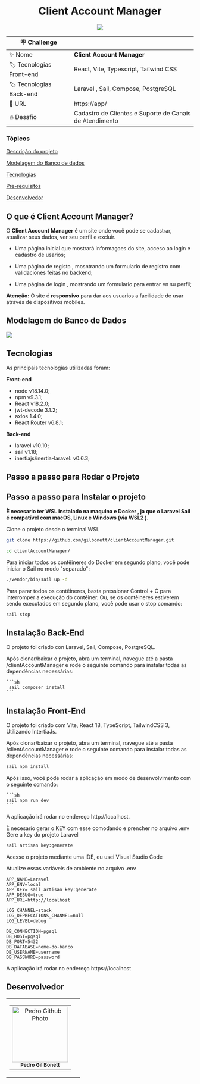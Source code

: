 <h1 align="center">
    <br>
    Client Account Manager
</h1>

<p align="center">
<img src="http://img.shields.io/static/v1?label=STATUS&message=EM%20DESENVOLVIMENTO&color=GREEN&style=for-the-badge"/>
</p>

| :placard: Challenge |     |
| -------------  | --- |
| :sparkles: Nome        | **Client Account Manager**
| :label: Tecnologias Front-end | React, Vite, Typescript, Tailwind CSS
| :label: Tecnologias Back-end | Laravel , Sail, Compose, PostgreSQL
| :rocket: URL         | https://app/
| :fire: Desafio     | Cadastro de Clientes e Suporte de Canais de Atendimento

<h3>Tópicos</h3>

<a href="#Descrip">Descrição do projeto</a>

<a href="#modelo">Modelagem do Banco de dados</a>

<a href="#Tec">Tecnologias</a>

<a href="#Pre">Pre-requisitos</a>

<a href="#Dev">Desenvolvedor</a>

<h2 id= Descrip> O que é Client Account Manager?</h2>

O **Client Account Manager** é um site onde você pode se cadastrar, atualizar seus dados, ver seu perfil e excluir.

- Uma página inicial que mostrará informaçoes do site, acceso ao login e cadastro de usarios;

- Uma página de registo , mosntrando um formulario de registro com validaciones feitas no backend;

- Uma página de login , mostrando um formulario para entrar en su perfil; 

**Atenção:** O site é **responsivo** para dar aos usuarios a facilidade de usar através de dispositivos mobiles.

<h2 id= modelo> Modelagem do Banco de Dados</h2>

![](https://github.com/gilbonett/server/assets/101142283/d789e55b-fbc4-4ee6-8e3c-0ddd54b06f45)

<h2 id= Tec>Tecnologias</h2>

As principais tecnologias utilizadas foram:

**Front-end**
- node v18.14.0;
- npm v9.3.1;
- React v18.2.0;
- jwt-decode 3.1.2;
- axios 1.4.0;
- React Router v6.8.1;

**Back-end**
- laravel v10.10;
- sail v1.18;
- inertiajs/inertia-laravel: v0.6.3;

<h2 id= Pre>Passo a passo para Rodar o Projeto</h2>

## Passo a passo para Instalar o projeto
**È necesario ter WSL instalado na maquina e Docker , ja que o Laravel Sail é compatível com macOS, Linux e Windows (via WSL2 ).**

Clone o projeto desde o terminal WSL
```sh
git clone https://github.com/gilbonett/clientAccountManager.git
```

```sh
cd clientAccountManager/
```

Para iniciar todos os contêineres do Docker em segundo plano, você pode iniciar o Sail no modo "separado":
```sh
./vendor/bin/sail up -d
```

Para parar todos os contêineres, basta pressionar Control + C para interromper a execução do contêiner. Ou, se os contêineres estiverem sendo executados em segundo plano, você pode usar o stop comando:
```sh
sail stop
```

## Instalação Back-End

O projeto foi criado con Laravel, Sail,  Compose, PostgreSQL. 

Após clonar/baixar o projeto, abra um terminal, navegue até a pasta /clientAccountManager e rode o seguinte comando para instalar todas as dependências necessárias:

    ```sh
     sail composer install
    ```
    
## Instalação Front-End

O projeto foi criado com Vite, React 18, TypeScript, TailwindCSS 3, Utilizando IntertiaJs.

Após clonar/baixar o projeto, abra um terminal, navegue até a pasta /clientAccountManager e rode o seguinte comando para instalar todas as dependências necessárias:

```sh
sail npm install
```
    
Após isso, você pode rodar a aplicação em modo de desenvolvimento com o seguinte comando:

    ```sh
    sail npm run dev
    ```
    
A aplicação irá rodar no endereço http://localhost.


È necesario gerar o KEY com esse comodando e prencher no arquivo .env
Gere a key do projeto Laravel
```sh
sail artisan key:generate
```

Acesse o projeto mediante uma IDE, eu usei Visual Studio Code

Atualize essas variáveis de ambiente no arquivo .env 
```dosini
APP_NAME=Laravel
APP_ENV=local
APP_KEY= sail artisan key:generate
APP_DEBUG=true
APP_URL=http://localhost

LOG_CHANNEL=stack
LOG_DEPRECATIONS_CHANNEL=null
LOG_LEVEL=debug

DB_CONNECTION=pgsql
DB_HOST=pgsql
DB_PORT=5432
DB_DATABASE=nome-do-banco
DB_USERNAME=username
DB_PASSWORD=password
```

A aplicação irá rodar no endereço https://localhost

<h2 id= Dev>Desenvolvedor</h2>
<table>
  <tr>
    <td>
      <table>
        <tr>
          <td align="center">
            <a href="https://github.com/gilbonett">
              <img src="https://avatars.githubusercontent.com/u/101142283?s=400&u=65a54baa757bd9fd2fc3507447850d1f071002c5&v=4" width="150px;" alt="Pedro Github Photo"/>
            </a>
            <br>
            <a href="https://www.linkedin.com/in/gilbonett/">
              <sub>
                <b>Pedro Gil Bonett</b>
              </sub>
            </a>
          </td>
        </tr>
      </table>
    </td>
    <td>
     
</table>


